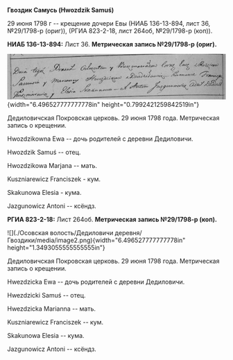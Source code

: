 **Гвоздик Самусь (Hwozdzik Samuś)**

29 июня 1798 г -- крещение дочери Евы (НИАБ 136-13-894, лист 36,
№29/1798-р (ориг)), (РГИА 823-2-18, лист 264об, №29/1798-р (коп)).

**НИАБ 136-13-894:** Лист 36. **Метрическая запись №29/1798-р (ориг).**

![](./media/4e4547fe75f66a3c2fd0a0f7c8b2662656543290.png){width="6.496527777777778in"
height="0.7992421259842519in"}

Дедиловичская Покровская церковь. 29 июня 1798 года. Метрическая запись
о крещении.

Hwozdzikowna Ewa -- дочь родителей с деревни Дедиловичи.

Hwozdzik Samuś -- отец.

Hwozdzikowa Marjana -- мать.

Kuszniarewicz Franciszek - кум.

Skakunowa Elesia - кума.

Jazgunowicz Antoni -- ксёндз.

**РГИА 823-2-18:** Лист 264об. **Метрическая запись №29/1798-р (коп).**

![](./Осовская волость/Дедиловичи деревня/Гвоздики/media/image2.png){width="6.496527777777778in"
height="1.3493055555555555in"}

Дедиловичская Покровская церковь. 29 июня 1798 года. Метрическая запись
о крещении.

Hwezdzicka Ewa -- дочь родителей с деревни Дедиловичи.

Hwezdzicki Samuś -- отец.

Hwezdzicka Marianna -- мать.

Kuszniarewicz Franciszek -- кум.

Skakunowa Elesia -- кума.

Jazgunowicz Antoni -- ксёндз.
